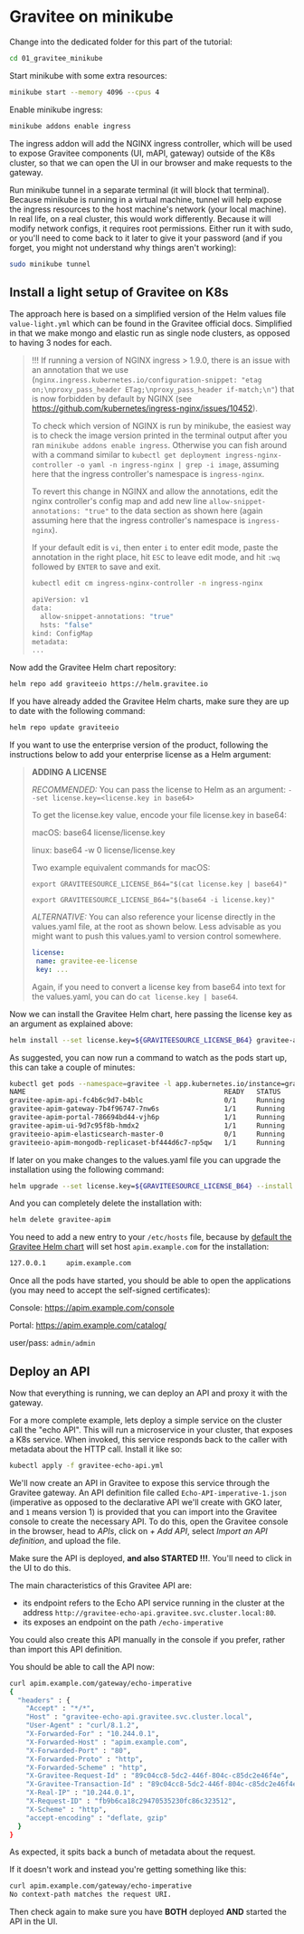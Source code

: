 # Gravitee on minikube

Change into the dedicated folder for this part of the tutorial:

```sh
cd 01_gravitee_minikube
```

Start minikube with some extra resources:

```sh
minikube start --memory 4096 --cpus 4
```

Enable minikube ingress:

```sh
minikube addons enable ingress
```

The ingress addon will add the NGINX ingress controller, which will be used to expose Gravitee components (UI, mAPI, gateway) outside of the K8s cluster, so that we can open the UI in our browser and make requests to the gateway.

Run minikube tunnel in a separate terminal (it will block that terminal). Because minikube is running in a virtual machine, tunnel will help expose the ingress resources to the host machine's network (your local machine). In real life, on a real cluster, this would work differently. Because it will modify network configs, it requires root permissions. Either run it with sudo, or you'll need to come back to it later to give it your password (and if you forget, you might not understand why things aren't working):

```sh
sudo minikube tunnel
```

## Install a light setup of Gravitee on K8s 

The approach here is based on a simplified version of the Helm values file `value-light.yml` which can be found in the Gravitee official docs. Simplified in that we make mongo and elastic run as single node clusters, as opposed to having 3 nodes for each.

> !!! If running a version of NGINX ingress > 1.9.0, there is an issue with an annotation that we use (`nginx.ingress.kubernetes.io/configuration-snippet: "etag on;\nproxy_pass_header ETag;\nproxy_pass_header if-match;\n"`) that is now forbidden by default by NGINX (see https://github.com/kubernetes/ingress-nginx/issues/10452). 
>
> To check which version of NGINX is run by minikube, the easiest way is to check the image version printed in the terminal output after you ran `minikube addons enable ingress`. Otherwise you can fish around with a command similar to `kubectl get deployment ingress-nginx-controller -o yaml -n ingress-nginx | grep -i image`, assuming here that the ingress controller's namespace is `ingress-nginx`.
>
>To revert this change in NGINX and allow the annotations, edit the nginx controller's config map and add new line `allow-snippet-annotations: "true"` to the data section as shown here (again assuming here that the ingress controller's namespace is `ingress-nginx`). 
>
> If your default edit is `vi`, then enter `i` to enter edit mode, paste the annotation in the right place, hit `ESC` to leave edit mode, and hit `:wq` followed by `ENTER` to save and exit. 
>
> ```sh
> kubectl edit cm ingress-nginx-controller -n ingress-nginx
> ```
>
> ```sh
> apiVersion: v1
> data:
>   allow-snippet-annotations: "true"
>   hsts: "false"
> kind: ConfigMap
> metadata:
> ...
> ```

Now add the Gravitee Helm chart repository:

```sh
helm repo add graviteeio https://helm.gravitee.io
```

If you have already added the Gravitee Helm charts, make sure they are up to date with the following command:

```sh
helm repo update graviteeio
```

If you want to use the enterprise version of the product, following the instructions below to add your enterprise license as a Helm argument:

> **ADDING A LICENSE** 
>
> *RECOMMENDED:* You can pass the license to Helm as an argument: `--set license.key=<license.key in base64>`
>
> To get the license.key value, encode your file license.key in base64:
>
> macOS: base64 license/license.key
>
> linux: base64 -w 0 license/license.key
>
> Two example equivalent commands for macOS:
>
> `export GRAVITEESOURCE_LICENSE_B64="$(cat license.key | base64)"`
>
> `export GRAVITEESOURCE_LICENSE_B64="$(base64 -i license.key)"`
>
> *ALTERNATIVE:* You can also reference your license directly in the values.yaml file, at the root as shown below. Less advisable as you might want to push this values.yaml to version control somewhere.
>
> ```yaml
> license: 
>  name: gravitee-ee-license
>  key: ...
> ```
>
> Again, if you need to convert a license key from base64 into text for the values.yaml, you can do `cat license.key | base64`. 
>

Now we can install the Gravitee Helm chart, here passing the license key as an argument as explained above:

```sh
helm install --set license.key=${GRAVITEESOURCE_LICENSE_B64} gravitee-apim graviteeio/apim -f 01_values.yml --create-namespace --namespace gravitee
```

As suggested, you can now run a command to watch as the pods start up, this can take a couple of minutes:

```sh
kubectl get pods --namespace=gravitee -l app.kubernetes.io/instance=gravitee-apim -w
NAME                                                 READY   STATUS    RESTARTS   AGE
gravitee-apim-api-fc4b6c9d7-b4blc                    0/1     Running   0          88s
gravitee-apim-gateway-7b4f96747-7nw6s                1/1     Running   0          88s
gravitee-apim-portal-786694bd44-vjh6p                1/1     Running   0          88s
gravitee-apim-ui-9d7c95f8b-hmdx2                     1/1     Running   0          88s
graviteeio-apim-elasticsearch-master-0               0/1     Running   0          88s
graviteeio-apim-mongodb-replicaset-bf444d6c7-np5qw   1/1     Running   0          88s
```

If later on you make changes to the values.yaml file you can upgrade the installation using the following command:

```sh
helm upgrade --set license.key=${GRAVITEESOURCE_LICENSE_B64} --install gravitee-apim graviteeio/apim -f 01_values.yml --namespace gravitee
```

And you can completely delete the installation with:

```sh
helm delete gravitee-apim
```

You need to add a new entry to your `/etc/hosts` file, because by [default the Gravitee Helm chart](https://github.com/gravitee-io/gravitee-api-management/blob/master/helm/values.yaml) will set host `apim.example.com` for the installation:

```sh
127.0.0.1     apim.example.com
```

Once all the pods have started, you should be able to open the applications (you may need to accept the self-signed certificates):

Console: https://apim.example.com/console

Portal: https://apim.example.com/catalog/

user/pass: `admin/admin`

## Deploy an API

Now that everything is running, we can deploy an API and proxy it with the gateway.

For a more complete example, lets deploy a simple service on the cluster call the "echo API". This will run a microservice in your cluster, that exposes a K8s service. When invoked, this service responds back to the caller with metadata about the HTTP call. Install it like so:

```sh
kubectl apply -f gravitee-echo-api.yml
```

We'll now create an API in Gravitee to expose this service through the Gravitee gateway. An API definition file called `Echo-API-imperative-1.json` (imperative as opposed to the declarative API we'll create with GKO later, and `1` means version 1) is provided that you can import into the Gravitee console to create the necessary API. To do this, open the Gravitee console in the browser, head to *APIs*, click on *+ Add API*, select *Import an API definition*, and upload the file. 

Make sure the API is deployed, **and also STARTED !!!**. You'll need to click in the UI to do this.

The main characteristics of this Gravitee API are:
* its endpoint refers to the Echo API service running in the cluster at the address `http://gravitee-echo-api.gravitee.svc.cluster.local:80`. 
* its exposes an endpoint on the path `/echo-imperative`

You could also create this API manually in the console if you prefer, rather than import this API definition. 

You should be able to call the API now:

```sh
curl apim.example.com/gateway/echo-imperative
{
  "headers" : {
    "Accept" : "*/*",
    "Host" : "gravitee-echo-api.gravitee.svc.cluster.local",
    "User-Agent" : "curl/8.1.2",
    "X-Forwarded-For" : "10.244.0.1",
    "X-Forwarded-Host" : "apim.example.com",
    "X-Forwarded-Port" : "80",
    "X-Forwarded-Proto" : "http",
    "X-Forwarded-Scheme" : "http",
    "X-Gravitee-Request-Id" : "89c04cc8-5dc2-446f-804c-c85dc2e46f4e",
    "X-Gravitee-Transaction-Id" : "89c04cc8-5dc2-446f-804c-c85dc2e46f4e",
    "X-Real-IP" : "10.244.0.1",
    "X-Request-ID" : "fb9b6ca18c29470535230fc86c323512",
    "X-Scheme" : "http",
    "accept-encoding" : "deflate, gzip"
  }
}
```

As expected, it spits back a bunch of metadata about the request. 

If it doesn't work and instead you're getting something like this:

```sh
curl apim.example.com/gateway/echo-imperative
No context-path matches the request URI.
```

Then check again to make sure you have **BOTH** deployed **AND** started the API in the UI.